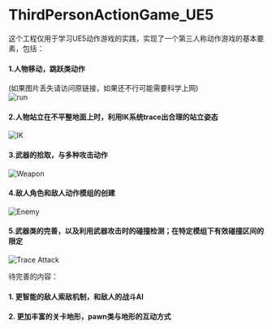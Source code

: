 # ThirdPersonActionGame_UE5

这个工程仅用于学习UE5动作游戏的实践，实现了一个第三人称动作游戏的基本要素，包括：<br>
#### 1.人物移动，跳跃类动作
(如果图片丢失请访问原链接，如果还不行可能需要科学上网)<br>
![](./ZMarkDown/run.gif "run")
#### 2.人物站立在不平整地面上时，利用IK系统trace出合理的站立姿态
![](./ZMarkDown/IK.gif "IK")
#### 3.武器的拾取，与多种攻击动作
![](./ZMarkDown/Weapon.gif "Weapon")
#### 4.敌人角色和敌人动作模组的创建
![](./ZMarkDown/Enemy.gif "Enemy")
#### 5.武器类的完善，以及利用武器攻击时的碰撞检测；在特定模组下有效碰撞区间的限定
![](./ZMarkDown/BoxTrace.gif "Trace Attack")

待完善的内容：
#### 1. 更智能的敌人索敌机制，和敌人的战斗AI
#### 2. 更加丰富的关卡地形，pawn类与地形的互动方式
